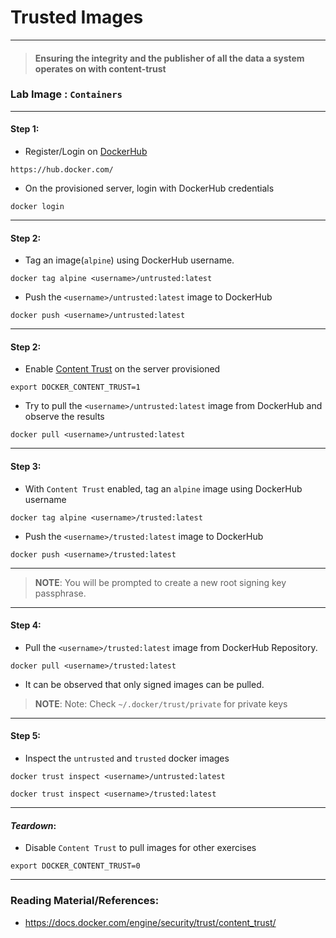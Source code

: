 # **Trusted Images**

---

> #### Ensuring the integrity and the publisher of all the data a system operates on with content-trust

### **Lab Image : `Containers`**

---

#### Step 1:

* Register/Login on [DockerHub](https://hub.docker.com/)

```commandline
https://hub.docker.com/
```

* On the provisioned server, login with DockerHub credentials

```commandline
docker login
```

---

#### Step 2:

* Tag an image(`alpine`) using DockerHub username.

```commandline
docker tag alpine <username>/untrusted:latest
```

* Push the `<username>/untrusted:latest` image to DockerHub

```commandline
docker push <username>/untrusted:latest
```

---

#### Step 2:

* Enable [Content Trust](https://docs.docker.com/engine/security/trust/content_trust/) on the server provisioned

```commandline
export DOCKER_CONTENT_TRUST=1
```

* Try to pull the `<username>/untrusted:latest` image from DockerHub and observe the results

```commandline
docker pull <username>/untrusted:latest
```

---

#### Step 3:

* With `Content Trust` enabled, tag an `alpine` image using DockerHub username

```commandline
docker tag alpine <username>/trusted:latest
```

* Push the `<username>/trusted:latest` image to DockerHub

```commandline
docker push <username>/trusted:latest
```

---

> **NOTE**: You will be prompted to create a new root signing key passphrase. 

---

#### Step 4:

* Pull the `<username>/trusted:latest` image from DockerHub Repository.

```commandline
docker pull <username>/trusted:latest
```

* It can be observed that only signed images can be pulled.

> **NOTE**: Note: Check `~/.docker/trust/private` for private keys

---

#### Step 5:

* Inspect the `untrusted` and `trusted` docker images

```commandline
docker trust inspect <username>/untrusted:latest
```
```commandline
docker trust inspect <username>/trusted:latest
```

---

#### *Teardown*:

* Disable `Content Trust` to pull images for other exercises

```commandline
export DOCKER_CONTENT_TRUST=0
```

---


### Reading Material/References:

* https://docs.docker.com/engine/security/trust/content_trust/